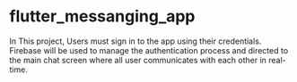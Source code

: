 # flutter_messanging_app
In This project, Users must sign in to the app using their credentials. Firebase will be used to manage the authentication process and directed to the main chat screen where all user communicates with each other in real-time. 
